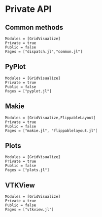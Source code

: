 # Private API


## Common methods
```@autodocs
Modules = [GridVisualize]
Private = true
Public = false
Pages = ["dispatch.jl","common.jl"]
```

## PyPlot
```@autodocs
Modules = [GridVisualize]
Private = true
Public = false
Pages = ["pyplot.jl"]
```

## Makie
```@autodocs
Modules = [GridVisualize,FlippableLayout]
Private = true
Public = false
Pages = ["makie.jl", "flippablelayout.jl"]
```

## Plots
```@autodocs
Modules = [GridVisualize]
Private = true
Public = false
Pages = ["plots.jl"]
```

## VTKView
```@autodocs
Modules = [GridVisualize]
Private = true
Public = false
Pages = ["vtkview.jl"]
```
